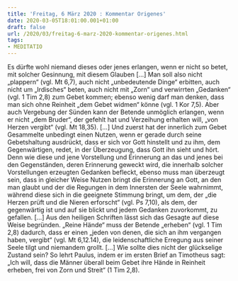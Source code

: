 ```yaml
---
title: 'Freitag, 6 März 2020 : Kommentar Origenes'
date: 2020-03-05T18:01:00.001+01:00
draft: false
url: /2020/03/freitag-6-marz-2020-kommentar-origenes.html
tags: 
- MEDITATIO
---
```


Es dürfte wohl niemand dieses oder jenes erlangen, wenn er nicht so betet, mit solcher Gesinnung, mit diesem Glauben \[…\] Man soll also nicht „plappern“ (vgl. Mt 6,7), auch nicht „unbedeutende Dinge“ erbitten, auch nicht um „Irdisches“ beten, auch nicht mit „Zorn“ und verwirrten „Gedanken“ (vgl. 1 Tim 2,8) zum Gebet kommen; ebenso wenig darf man denken, dass man sich ohne Reinheit „dem Gebet widmen“ könne (vgl. 1 Kor 7,5). Aber auch Vergebung der Sünden kann der Betende unmöglich erlangen, wenn er nicht „dem Bruder“, der gefehlt hat und Verzeihung erhalten will, „von Herzen vergibt“ (vgl. Mt 18,35). \[…\] Und zuerst hat der innerlich zum Gebet Gesammelte unbedingt einen Nutzen, wenn er gerade durch seine Gebetshaltung ausdrückt, dass er sich vor Gott hinstellt und zu ihm, dem Gegenwärtigen, redet, in der Überzeugung, dass Gott ihn sieht und hört. Denn wie diese und jene Vorstellung und Erinnerung an das und jenes bei den Gegenständen, deren Erinnerung geweckt wird, die innerhalb solcher Vorstellungen erzeugten Gedanken befleckt, ebenso muss man überzeugt sein, dass in gleicher Weise Nutzen bringt die Erinnerung an Gott, an den man glaubt und der die Regungen in dem Innersten der Seele wahrnimmt, während diese sich in die geeignete Stimmung bringt, um dem, der „die Herzen prüft und die Nieren erforscht“ (vgl. Ps 7,10), als dem, der gegenwärtig ist und auf sie blickt und jedem Gedanken zuvorkommt, zu gefallen. \[…\] Aus den heiligen Schriften lässt sich das Gesagte auf diese Weise begründen. „Reine Hände“ muss der Betende „erheben“ (vgl. 1 Tim 2,8) dadurch, dass er einen „jeden von denen, die sich an ihm vergangen haben, vergibt“ (vgl. Mt 6,12.14), die leidenschaftliche Erregung aus seiner Seele tilgt und niemandem grollt. \[…\] Wie sollte dies nicht der glückselige Zustand sein? So lehrt Paulus, indem er im ersten Brief an Timotheus sagt: „Ich will, dass die Männer überall beim Gebet ihre Hände in Reinheit erheben, frei von Zorn und Streit“ (1 Tim 2,8).